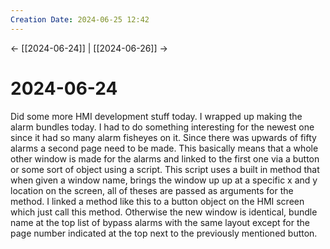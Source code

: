 ```yaml
---
Creation Date: 2024-06-25 12:42
---
```


<- [[2024-06-24]] | [[2024-06-26]]  ->

# 2024-06-24
Did some more HMI development stuff today.  I wrapped up making the alarm bundles today. I had to do something interesting for the newest one since it had so many alarm fisheyes on it. Since there was upwards of fifty alarms a second page need to be made. This basically means that a whole other window is made for the alarms and linked to the first one via a button or some sort of object using a script. This script uses a built in method that when given a window name, brings the window up up at a specific x and y location on the screen, all of theses are passed as arguments for the method. I linked a method like this to a button object on the HMI screen which just call this method. Otherwise the new window is identical, bundle name at the top list of bypass alarms with the same layout except for the page number indicated at the top next to the previously mentioned button.